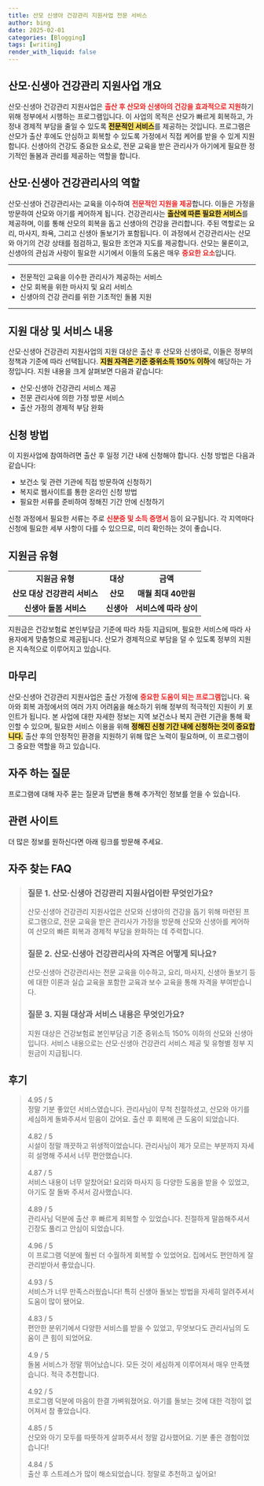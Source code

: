 ```yaml
---
title: 산모 신생아 건강관리 지원사업 전문 서비스
author: bing
date: 2025-02-01
categories: [Blogging]
tags: [writing]
render_with_liquid: false
---
```



<h2 id='산모신생아건강관리지원사업개요'>산모·신생아 건강관리 지원사업 개요</h2>

<p>산모·신생아 건강관리 지원사업은 <b><span style="color: #ee2323;">출산 후 산모와 신생아의 건강을 효과적으로 지원</span></b>하기 위해 정부에서 시행하는 프로그램입니다. 이 사업의 목적은 산모가 빠르게 회복하고, 가정내 경제적 부담을 줄일 수 있도록 <b><span style="background-color: #ffe066;">전문적인 서비스</span></b>를 제공하는 것입니다. 프로그램은 산모가 출산 후에도 안심하고 회복할 수 있도록 가정에서 직접 케어를 받을 수 있게 지원합니다. 신생아의 건강도 중요한 요소로, 전문 교육을 받은 관리사가 아기에게 필요한 정기적인 돌봄과 관리를 제공하는 역할을 합니다.</b></p>

<h2 id='건강관리사의역할'>산모·신생아 건강관리사의 역할</h2>

<p>산모·신생아 건강관리사는 교육을 이수하여 <b><span style="color: #ee2323;">전문적인 지원을 제공</span></b>합니다. 이들은 가정을 방문하여 산모와 아기를 케어하게 됩니다. 건강관리사는 <b><span style="background-color: #ffe066;">출산에 따른 필요한 서비스</span></b>를 제공하며, 이를 통해 산모의 회복을 돕고 신생아의 건강을 관리합니다. 주된 역할로는 요리, 마사지, 좌욕, 그리고 신생아 돌보기가 포함됩니다. 이 과정에서 건강관리사는 산모와 아기의 건강 상태를 점검하고, 필요한 조언과 지도를 제공합니다. 산모는 물론이고, 신생아의 관심과 사랑이 필요한 시기에서 이들의 도움은 매우 <b><span style="color: #ee2323;">중요한 요소</span></b>입니다.</p>

<hr />

<ul>
    <li>전문적인 교육을 이수한 관리사가 제공하는 서비스</li>
    <li>산모 회복을 위한 마사지 및 요리 서비스</li>
    <li>신생아의 건강 관리를 위한 기초적인 돌봄 지원</li>
</ul>

<hr />

<h2 id='지원대상및서비스내용'>지원 대상 및 서비스 내용</h2>

<p>산모·신생아 건강관리 지원사업의 지원 대상은 출산 후 산모와 신생아로, 이들은 정부의 정책과 기준에 따라 선택됩니다. <b><span style="background-color: #ffe066;">지원 자격은 기준 중위소득 150% 이하</span></b>에 해당하는 가정입니다. 지원 내용을 크게 살펴보면 다음과 같습니다:</p>

<ul>
    <li>산모·신생아 건강관리 서비스 제공</li>
    <li>전문 관리사에 의한 가정 방문 서비스</li>
    <li>출산 가정의 경제적 부담 완화</li>
</ul>

<h2 id='신청방법'>신청 방법</h2>

<p>이 지원사업에 참여하려면 출산 후 일정 기간 내에 신청해야 합니다. 신청 방법은 다음과 같습니다:</p>

<ul>
    <li>보건소 및 관련 기관에 직접 방문하여 신청하기</li>
    <li>복지로 웹사이트를 통한 온라인 신청 방법</li>
    <li>필요한 서류를 준비하여 정해진 기간 안에 신청하기</li>
</ul>

<p>신청 과정에서 필요한 서류는 주로 <b><span style="color: #ee2323;">신분증 및 소득 증명서</span></b> 등이 요구됩니다. 각 지역마다 신청에 필요한 세부 사항이 다를 수 있으므로, 미리 확인하는 것이 좋습니다.</p>

<h2 id='지원금유형'>지원금 유형</h2>

<table>
    <tr>
        <td style="text-align: center; height: 17px;"><b>지원금 유형</b></td>
        <td style="text-align: center; height: 17px;"><b>대상</b></td>
        <td style="text-align: center; height: 17px;"><b>금액</b></td>
    </tr>
    <tr>
        <td style="text-align: center; height: 17px;"><b>산모 대상 건강관리 서비스</b></td>
        <td style="text-align: center; height: 17px;"><b>산모</b></td>
        <td style="text-align: center; height: 17px;"><b>매월 최대 40만원</b></td>
    </tr>
    <tr>
        <td style="text-align: center; height: 17px;"><b>신생아 돌봄 서비스</b></td>
        <td style="text-align: center; height: 17px;"><b>신생아</b></td>
        <td style="text-align: center; height: 17px;"><b>서비스에 따라 상이</b></td>
    </tr>
</table>

<p>지원금은 건강보험료 본인부담금 기준에 따라 차등 지급되며, 필요한 서비스에 따라 사용자에게 맞춤형으로 제공됩니다. 산모가 경제적으로 부담을 덜 수 있도록 정부의 지원은 지속적으로 이루어지고 있습니다.</p>

<h2 id='마무리'>마무리</h2>

<p>산모·신생아 건강관리 지원사업은 출산 가정에 <b><span style="color: #ee2323;">중요한 도움이 되는 프로그램</span></b>입니다. 육아와 회복 과정에서의 여러 가지 어려움을 해소하기 위해 정부의 적극적인 지원이 키 포인트가 됩니다. 본 사업에 대한 자세한 정보는 지역 보건소나 복지 관련 기관을 통해 확인할 수 있으며, 필요한 서비스 이용을 위해 <b><span style="background-color: #ffe066;">정해진 신청 기간 내에 신청하는 것이 중요합니다.</span></b> 출산 후의 안정적인 환경을 지원하기 위해 많은 노력이 필요하며, 이 프로그램이 그 중요한 역할을 하고 있습니다.</p>

<h2 id='자주하는질문'>자주 하는 질문</h2>

<p>프로그램에 대해 자주 묻는 질문과 답변을 통해 추가적인 정보를 얻을 수 있습니다.</p>

<h2 id='관련사이트'>관련 사이트</h2>

<p>더 많은 정보를 원하신다면 아래 링크를 방문해 주세요.</p>


<h2 id='자주_찾는_FAQ'>자주 찾는 FAQ</h2>
<div itemscope="" itemtype="https://schema.org/FAQPage"> 
<blockquote> 
<div itemscope="" itemprop="mainEntity" itemtype="https://schema.org/Question"> 
<h3 itemprop="name">질문 1. 산모·신생아 건강관리 지원사업이란 무엇인가요?</h3> 
<div itemscope="" itemprop="acceptedAnswer" itemtype="https://schema.org/Answer"> 
<span itemprop="text"> 
<p>산모·신생아 건강관리 지원사업은 산모와 신생아의 건강을 돕기 위해 마련된 프로그램으로, 전문 교육을 받은 관리사가 가정을 방문해 산모와 신생아를 케어하여 산모의 빠른 회복과 경제적 부담을 완화하는 데 주력합니다.</p> 
</span> 
</div> 
</div> 

<div itemscope="" itemprop="mainEntity" itemtype="https://schema.org/Question"> 
<h3 itemprop="name">질문 2. 산모·신생아 건강관리사의 자격은 어떻게 되나요?</h3> 
<div itemscope="" itemprop="acceptedAnswer" itemtype="https://schema.org/Answer"> 
<span itemprop="text"> 
<p>산모·신생아 건강관리사는 전문 교육을 이수하고, 요리, 마사지, 신생아 돌보기 등에 대한 이론과 실습 교육을 포함한 교육과 보수 교육을 통해 자격을 부여받습니다.</p> 
</span> 
</div> 
</div> 

<div itemscope="" itemprop="mainEntity" itemtype="https://schema.org/Question"> 
<h3 itemprop="name">질문 3. 지원 대상과 서비스 내용은 무엇인가요?</h3> 
<div itemscope="" itemprop="acceptedAnswer" itemtype="https://schema.org/Answer"> 
<span itemprop="text"> 
<p>지원 대상은 건강보험료 본인부담금 기준 중위소득 150% 이하의 산모와 신생아입니다. 서비스 내용으로는 산모·신생아 건강관리 서비스 제공 및 유형별 정부 지원금이 지급됩니다.</p> 
</span> 
</div> 
</div> 

</blockquote> 
</div>
<h2 id='후기'>후기</h2>
<div itemscope itemtype="https://schema.org/Product">
  <blockquote>
  <div itemprop="review" itemscope itemtype="https://schema.org/Review">
      <div itemprop="reviewRating" itemscope itemtype="https://schema.org/Rating"> <span itemprop="ratingValue">4.95</span> / <span itemprop="bestRating">5</span> </div>
      <span itemprop="reviewBody">정말 기분 좋았던 서비스였습니다. 관리사님이 무척 친절하셨고, 산모와 아기를 세심하게 돌봐주셔서 믿음이 갔어요. 출산 후 회복에 큰 도움이 되었습니다.</span>
  </div>
  <br>
  <div itemprop="review" itemscope itemtype="https://schema.org/Review">
      <div itemprop="reviewRating" itemscope itemtype="https://schema.org/Rating"> <span itemprop="ratingValue">4.82</span> / <span itemprop="bestRating">5</span> </div>
      <span itemprop="reviewBody">시설이 정말 깨끗하고 위생적이었습니다. 관리사님이 제가 모르는 부분까지 자세히 설명해 주셔서 너무 편안했습니다.</span>
  </div>
  <br>
  <div itemprop="review" itemscope itemtype="https://schema.org/Review">
      <div itemprop="reviewRating" itemscope itemtype="https://schema.org/Rating"> <span itemprop="ratingValue">4.87</span> / <span itemprop="bestRating">5</span> </div>
      <span itemprop="reviewBody">서비스 내용이 너무 알찼어요! 요리와 마사지 등 다양한 도움을 받을 수 있었고, 아기도 잘 돌봐 주셔서 감사했습니다.</span>
  </div>
  <br>
  <div itemprop="review" itemscope itemtype="https://schema.org/Review">
      <div itemprop="reviewRating" itemscope itemtype="https://schema.org/Rating"> <span itemprop="ratingValue">4.89</span> / <span itemprop="bestRating">5</span> </div>
      <span itemprop="reviewBody">관리사님 덕분에 출산 후 빠르게 회복할 수 있었습니다. 친절하게 말씀해주셔서 긴장도 풀리고 안심이 되었습니다.</span>
  </div>
  <br>
  <div itemprop="review" itemscope itemtype="https://schema.org/Review">
      <div itemprop="reviewRating" itemscope itemtype="https://schema.org/Rating"> <span itemprop="ratingValue">4.96</span> / <span itemprop="bestRating">5</span> </div>
      <span itemprop="reviewBody">이 프로그램 덕분에 훨씬 더 수월하게 회복할 수 있었어요. 집에서도 편안하게 잘 관리받아서 좋았습니다.</span>
  </div>
  <br>
  <div itemprop="review" itemscope itemtype="https://schema.org/Review">
      <div itemprop="reviewRating" itemscope itemtype="https://schema.org/Rating"> <span itemprop="ratingValue">4.93</span> / <span itemprop="bestRating">5</span> </div>
      <span itemprop="reviewBody">서비스가 너무 만족스러웠습니다! 특히 신생아 돌보는 방법을 자세히 알려주셔서 도움이 많이 됐어요.</span>
  </div>
  <br>
  <div itemprop="review" itemscope itemtype="https://schema.org/Review">
      <div itemprop="reviewRating" itemscope itemtype="https://schema.org/Rating"> <span itemprop="ratingValue">4.83</span> / <span itemprop="bestRating">5</span> </div>
      <span itemprop="reviewBody"> 편안한 분위기에서 다양한 서비스를 받을 수 있었고, 무엇보다도 관리사님의 도움이 큰 힘이 되었어요.</span>
  </div>
  <br>
  <div itemprop="review" itemscope itemtype="https://schema.org/Review">
      <div itemprop="reviewRating" itemscope itemtype="https://schema.org/Rating"> <span itemprop="ratingValue">4.9</span> / <span itemprop="bestRating">5</span> </div>
      <span itemprop="reviewBody">돌봄 서비스가 정말 뛰어났습니다. 모든 것이 세심하게 이루어져서 매우 만족했습니다. 적극 추천합니다.</span>
  </div>
  <br>
  <div itemprop="review" itemscope itemtype="https://schema.org/Review">
      <div itemprop="reviewRating" itemscope itemtype="https://schema.org/Rating"> <span itemprop="ratingValue">4.92</span> / <span itemprop="bestRating">5</span> </div>
      <span itemprop="reviewBody">프로그램 덕분에 마음이 한결 가벼워졌어요. 아기를 돌보는 것에 대한 걱정이 없어져서 참 좋았습니다.</span>
  </div>
  <br>
  <div itemprop="review" itemscope itemtype="https://schema.org/Review">
      <div itemprop="reviewRating" itemscope itemtype="https://schema.org/Rating"> <span itemprop="ratingValue">4.85</span> / <span itemprop="bestRating">5</span> </div>
      <span itemprop="reviewBody">산모와 아기 모두를 따뜻하게 살펴주셔서 정말 감사했어요. 기분 좋은 경험이었습니다!</span>
  </div>
  <br>
  <div itemprop="review" itemscope itemtype="https://schema.org/Review">
      <div itemprop="reviewRating" itemscope itemtype="https://schema.org/Rating"> <span itemprop="ratingValue">4.84</span> / <span itemprop="bestRating">5</span> </div>
      <span itemprop="reviewBody">출산 후 스트레스가 많이 해소되었습니다. 정말로 추천하고 싶어요!</span>
  </div>
  </blockquote>
</div>
